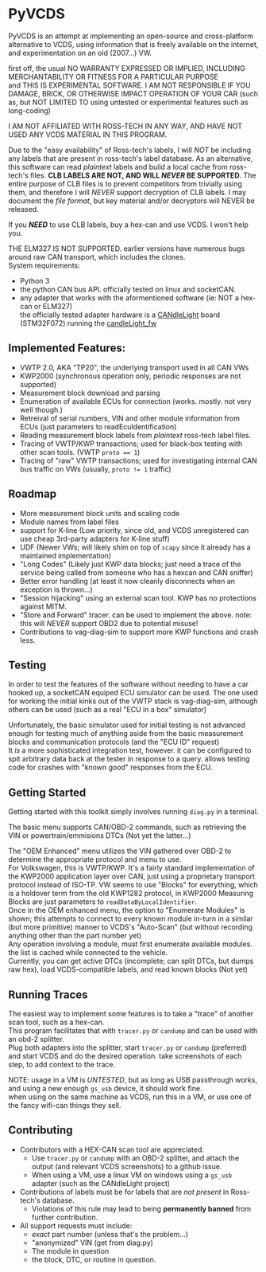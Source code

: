 # PyVCDS

PyVCDS is an attempt at implementing an open-source and cross-platform alternative to VCDS, using information that is freely available on the internet, and experimentation on an old (2007...) VW.

first off, the usual NO WARRANTY EXPRESSED OR IMPLIED, INCLUDING MERCHANTABILITY OR FITNESS FOR A PARTICULAR PURPOSE  
and THIS IS EXPERIMENTAL SOFTWARE. I AM NOT RESPONSIBLE IF YOU DAMAGE, BRICK, OR OTHERWISE IMPACT OPERATION OF YOUR CAR (such as, but NOT LIMITED TO using untested or experimental features such as long-coding)

I AM NOT AFFILIATED WITH ROSS-TECH IN ANY WAY, AND HAVE NOT USED ANY VCDS MATERIAL IN THIS PROGRAM.

Due to the "easy availability" of Ross-tech's labels, I will *NOT* be including any labels
that are present in ross-tech's label database. As an alternative, this software can read *plaintext* labels
and build a local cache from ross-tech's files. **CLB LABELS ARE NOT, AND WILL *NEVER* BE SUPPORTED**.
The entire purpose of CLB files is to prevent competitors from trivially using them, and therefore I will *NEVER*
support decryption of CLB labels. I may document the *file format*, but key material and/or decryptors will
NEVER be released.

If you ***NEED*** to use CLB labels, buy a hex-can and use VCDS. I won't help you.


THE ELM327 IS NOT SUPPORTED. earlier versions have numerous bugs around raw CAN transport, which includes the clones.  
System requirements:

* Python 3
* the python CAN bus API. officially tested on linux and socketCAN.  
* any adapter that works with the aformentioned software (ie: NOT a hex-can or ELM327)  
the officially tested adapter hardware is a [CANdleLight](https://github.com/HubertD/candleLight) board (STM32F072) running the [candleLight_fw](https://github.com/candle-usb/candleLight_fw)

## Implemented Features:
* VWTP 2.0, AKA "TP20", the underlying transport used in all CAN VWs
* KWP2000 (synchronous operation only, periodic responses are not supported)
* Measurement block download and parsing
* Enumeration of available ECUs for connection (works. mostly. not very well though.)
* Retreival of serial numbers, VIN and other module information from ECUs (just parameters to readEcuIdentification)
* Reading measurement block labels from *plaintext* ross-tech label files.
* Tracing of VWTP/KWP transactions; used for black-box testing with other scan tools. (VWTP `proto == 1`)
* Tracing of "raw" VWTP transactions; used for investigating internal CAN bus traffic on VWs (usually, `proto != 1` traffic)

## Roadmap
* More measurement block units and scaling code
* Module names from label files
* support for K-line (Low priority, since old, and VCDS unregistered can use cheap 3rd-party adapters for K-line stuff)
* UDF (Newer VWs; will likely shim on top of `scapy` since it already has a maintained implementation)
* "Long Codes" (Likely just KWP data blocks; just need a trace of the service being called from someone who has a hexcan and CAN sniffer)
* Better error handling (at least it now cleanly disconnects when an exception is thrown...)
* "Session hijacking" using an external scan tool. KWP has no protections against MITM.
* "Store and Forward" tracer. can be used to implement the above. note: this will *NEVER* support OBD2 due to potential misuse!
* Contributions to vag-diag-sim to support more KWP functions and crash less.

## Testing
In order to test the features of the software without needing to have a car hooked up, a socketCAN equiped ECU simulator can be used.
The one used for working the initial kinks out of the VWTP stack is vag-diag-sim, although others can be used (such as a real "ECU in a box" simulator)

Unfortunately, the basic simulator used for initial testing is not advanced enough for testing much of anything aside from the basic measurement blocks and communication protocols (and the "ECU ID" request)  
It *is* a more sophisticated integration test, however. it can be configured to spit arbitrary data back at the tester in response to a query. allows testing code for crashes with "known good" responses from the ECU.

## Getting Started
Getting started with this toolkit simply involves running `diag.py` in a terminal.

The basic menu supports CAN/OBD-2 commands, such as retrieving the VIN or powertrain/emmisions DTCs (Not yet the latter...)

The "OEM Enhanced" menu utilizes the VIN gathered over OBD-2 to determine the appropriate protocol and menu to use.  
For Volkswagen, this is VWTP/KWP. It's a fairly standard implementation of the KWP2000 application layer over CAN, just using
a proprietary transport protocol instead of ISO-TP. VW seems to use "Blocks" for everything, which is a holdover term from the old
KWP1282 protocol, in KWP2000 Measuring Blocks are just parameters to `readDataByLocalIdentifier`.  
Once in the OEM enhanced menu, the option to "Enumerate Modules" is shown; this attempts to connect to every known module in-turn
in a similar (but more primitive) manner to VCDS's "Auto-Scan" (but without recording anything other than the part number yet)  
Any operation involving a module, must first enumerate available modules. the list is cached while connected to the vehicle.  
Currently, you can get active DTCs (incomplete; can split DTCs, but dumps raw hex), load VCDS-compatible labels, and read known blocks (Not yet)

## Running Traces
The easiest way to implement some features is to take a "trace" of another scan tool, such as a hex-can.  
This program facilitates that with `tracer.py` or `candump` and can be used with an obd-2 splitter.  
Plug both adapters into the splitter, start `tracer.py` or `candump` (preferred) and start VCDS
and do the desired operation. take screenshots of each step, to add context to the trace.

NOTE: usage in a VM is *UNTESTED*, but as long as USB passthrough works, and using a new enough `gs_usb` device,
it should work fine.  
when using on the same machine as VCDS, run this in a VM, or use one of the fancy wifi-can things they sell.

## Contributing
* Contributors with a HEX-CAN scan tool are appreciated.
    * Use `tracer.py` or `candump` with an OBD-2 splitter, and attach the output (and relevant VCDS screenshots) to a github issue.
    * When using a VM, use a linux VM on windows using a `gs_usb` adapter (such as the CANdleLight project)
* Contributions of labels must be for labels that are *not present* in Ross-tech's database.
    * Violations of this rule may lead to being **permanently banned** from further contribution.
* All support requests must include:
    * *exact* part number (unless that's the problem...)
    * "anonymized" VIN (get from diag.py)
    * The module in question
    * the block, DTC, or routine in question.
